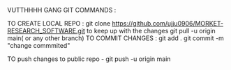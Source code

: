 VUTTHHHH GANG 
GIT COMMANDS :


TO CREATE LOCAL REPO : git clone https://github.com/ujju0906/MORKET-RESEARCH_SOFTWARE.git
to keep up with the changes 
git pull -u origin main( or any other branch)
TO COMMIT CHANGES : 
git add .
git commit -m "change commmited" 

TO push changes to public repo - git push -u origin main

